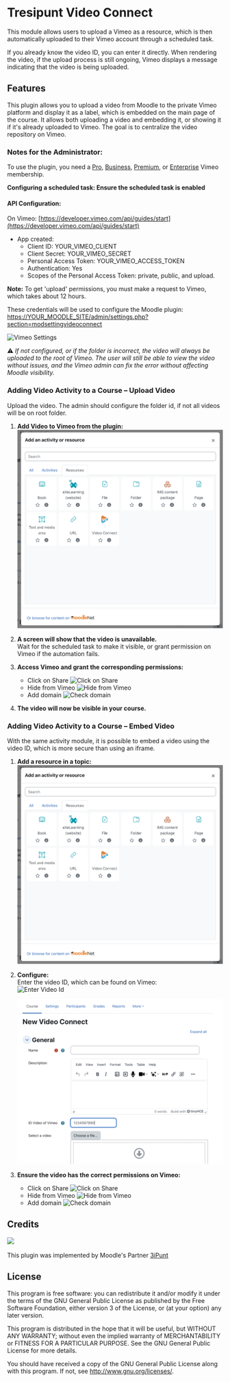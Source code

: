 # Tresipunt Video Connect

This module allows users to upload a Vimeo as a resource, which is then automatically uploaded to their Vimeo account through a scheduled task.

If you already know the video ID, you can enter it directly. When rendering the video, if the upload process is still ongoing, Vimeo displays a message indicating that the video is being uploaded.

## Features

This plugin allows you to upload a video from Moodle to the private Vimeo platform and display it as a label, which is embedded on the main page of the course. It allows both uploading a video and embedding it, or showing it if it's already uploaded to Vimeo. The goal is to centralize the video repository on Vimeo.

### Notes for the Administrator:

To use the plugin, you need a [Pro](https://vimeo.com/professionals), [Business](https://vimeo.com/business), [Premium](https://vimeo.com/features/livestreaming), or [Enterprise](https://vimeo.com/enterprise) Vimeo membership.

**Configuring a scheduled task: Ensure the scheduled task is enabled**

#### API Configuration:

On Vimeo: [https://developer.vimeo.com/api/guides/start](https://developer.vimeo.com/api/guides/start)

- App created:
    - Client ID: YOUR\_VIMEO\_CLIENT
    - Client Secret: YOUR\_VIMEO\_SECRET
    - Personal Access Token: YOUR\_VIMEO\_ACCESS\_TOKEN
    - Authentication: Yes
    - Scopes of the Personal Access Token: private, public, and upload.

**Note:** To get 'upload' permissions, you must make a request to Vimeo, which takes about 12 hours.

These credentials will be used to configure the Moodle plugin:  
[https://YOUR_MOODLE_SITE/admin/settings.php?section=modsettingvideoconnect](https://YOUR_MOODLE_SITE/admin/settings.php?section=modsettingvideoconnect)


![Vimeo Settings](https://raw.githubusercontent.com/3iPunt/moodle-mod_videoconnect/master/img/vimeo_admin_config.png)

⚠️ *If not configured, or if the folder is incorrect, the video will always be uploaded to the root of Vimeo. The user will still be able to view the video without issues, and the Vimeo admin can fix the error without affecting Moodle visibility.*


### Adding Video Activity to a Course – Upload Video

Upload the video. The admin should configure the folder id, if not all videos will be on root folder.

1. **Add Video to Vimeo from the plugin:**
   ![Upload video to vimeo](https://raw.githubusercontent.com/3iPunt/moodle-mod_videoconnect/master/img/vimeo_add_resource.png)

2. **A screen will show that the video is unavailable.**  
   Wait for the scheduled task to make it visible, or grant permission on Vimeo if the automation fails.

3. **Access Vimeo and grant the corresponding permissions:**
    - Click on Share ![Click on Share](https://raw.githubusercontent.com/3iPunt/moodle-mod_videoconnect/master/img/share_vimeo.png)
    - Hide from Vimeo ![Hide from Vimeo](https://raw.githubusercontent.com/3iPunt/moodle-mod_videoconnect/master/img/hide_vimeo.png)
    - Add domain ![Check domain](https://raw.githubusercontent.com/3iPunt/moodle-mod_videoconnect/master/img/specific_domain.png)

4. **The video will now be visible in your course.**

### Adding Video Activity to a Course – Embed Video

With the same activity module, it is possible to embed a video using the video ID, which is more secure than using an iframe.

1. **Add a resource in a topic:**  
   ![Upload video to vimeo](https://raw.githubusercontent.com/3iPunt/moodle-mod_videoconnect/master/img/vimeo_add_resource.png)

2. **Configure:**  
   Enter the video ID, which can be found on Vimeo:  
   ![Enter Video Id](https://raw.githubusercontent.com/3iPunt/moodle-mod_videoconnect/master/img/add_existing_vimeo_video.png)

   ![Paste it](https://raw.githubusercontent.com/3iPunt/moodle-mod_videoconnect/master/img/setting_add_vimeo_video.png)


3. **Ensure the video has the correct permissions on Vimeo:**
    - Click on Share ![Click on Share](https://raw.githubusercontent.com/3iPunt/moodle-mod_videoconnect/master/img/share_vimeo.png)
    - Hide from Vimeo ![Hide from Vimeo](https://raw.githubusercontent.com/3iPunt/moodle-mod_videoconnect/master/img/hide_vimeo.png)
    - Add domain ![Check domain](https://raw.githubusercontent.com/3iPunt/moodle-mod_videoconnect/master/img/specific_domain.png)

## Credits
<img src="https://tresipunt.com/wp-content/uploads/2022/08/logo3ip.svg" height="120px" />

This plugin was implemented by Moodle's Partner [3iPunt](https://tresipunt.com/)



## License

This program is free software: you can redistribute it and/or modify it under
the terms of the GNU General Public License as published by the Free Software
Foundation, either version 3 of the License, or (at your option) any later
version.

This program is distributed in the hope that it will be useful, but WITHOUT ANY
WARRANTY; without even the implied warranty of MERCHANTABILITY or FITNESS FOR A
PARTICULAR PURPOSE.  See the GNU General Public License for more details.

You should have received a copy of the GNU General Public License along with
this program.  If not, see <http://www.gnu.org/licenses/>.